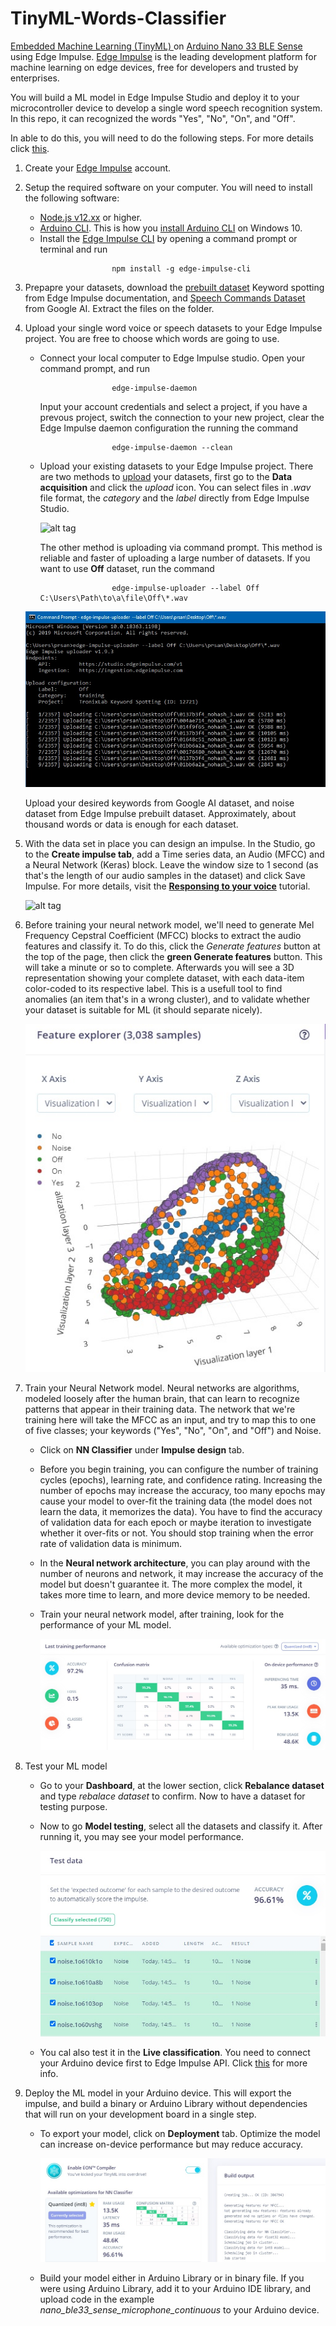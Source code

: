 # TinyML-Words-Classifier
[Embedded Machine Learning (TinyML) ](https://docs.edgeimpulse.com/docs/what-is-embedded-machine-learning-anyway) on [Arduino Nano 33 BLE Sense](https://store.arduino.cc/usa/nano-33-ble-sense) using Edge Impulse. [Edge Impulse](https://www.edgeimpulse.com/our-story) is the leading development platform for machine learning on edge devices, free for developers and trusted by enterprises.

You will build a ML model in Edge Impulse Studio and deploy it to your microcontroller device to develop a single word speech recognition system. In this repo, it can recognized the words "Yes", "No", "On", and "Off".

In able to do this, you will need to do the following steps. For more details click [this](https://docs.edgeimpulse.com/docs/arduino-nano-33-ble-sense).
1. Create your [Edge Impulse](https://www.edgeimpulse.com/#:~:text=Edge%20Impulse%20is%20the%20leading,developers%20and%20trusted%20by%20enterprises.) account.
2. Setup the required software on your computer.
   You will need to install the following software:
   -  [Node.js v12.xx](https://nodejs.org/en/download/) or higher.
   -  [Arduino CLI](https://arduino.github.io/arduino-cli/installation/). This is how you [install Arduino CLI](https://www.youtube.com/watch?v=1jMWsFER-Bc) on Windows 10.
   -  Install the [Edge Impulse CLI](https://docs.edgeimpulse.com/docs/cli-installation) by opening a command prompt or terminal and run
      ```
                      npm install -g edge-impulse-cli
      ```
3. Prepapre your datasets, download the [prebuilt dataset](https://docs.edgeimpulse.com/docs/keyword-spotting) Keyword spotting from Edge Impulse documentation, and [Speech Commands Dataset](http://download.tensorflow.org/data/speech_commands_v0.01.tar.gz) from Google AI. Extract the files on the folder.

4. Upload your single word voice or speech datasets to your Edge Impulse project. You are free to choose which words are going to use.
   -  Connect your local computer to Edge Impulse studio. Open your command prompt, and run
      ```
                      edge-impulse-daemon
      ```
      Input your account credentials and select a project, if you have a prevous project, switch the connection to your new project, clear the Edge Impulse daemon configuration the running the command
      ```
                      edge-impulse-daemon --clean
      ```
   -  Upload your existing datasets to your Edge Impulse project. There are two methods to [upload](https://docs.edgeimpulse.com/docs/cli-uploader) your datasets, first go to the **Data acquisition** and click the *upload* icon. You can select files in *.wav* file format, the *category* and the *label* directly from Edge Impulse Studio.
   
      ![alt tag](https://files.readme.io/3677848-Screenshot_2020-07-16_at_13.34.56.png) 
      
      The other method is uploading via command prompt. This method is reliable and faster of uploading a large number of datasets. If you want to use **Off** dataset, run the command
      ```
                      edge-impulse-uploader --label Off C:\Users\Path\to\a\file\Off\*.wav
      ```
     
     ![alt tag](https://github.com/TronixLab/TinyML-Words-Classifier/blob/main/results/UploadingFilesCMD.jpg?raw=true)

      Upload your desired keywords from Google AI dataset, and noise dataset from Edge Impulse prebuilt dataset. Approximately, about thousand words or data is enough for each dataset.
      
5. With the data set in place you can design an impulse. In the Studio, go to the **Create impulse tab**, add a Time series data, an Audio (MFCC) and a Neural Network (Keras) block. Leave the window size to 1 second (as that's the length of our audio samples in the dataset) and click Save Impulse. For more details, visit the [**Responsing to your voice**](https://docs.edgeimpulse.com/docs/responding-to-your-voice) tutorial.
   
      ![alt tag](https://files.readme.io/6556142-Screenshot_2020-11-19_at_22.39.24.png)

6. Before training your neural network model, we'll need to generate Mel Frequency Cepstral Coefficient (MFCC) blocks to extract the audio features and classify it. To do this, click the *Generate features* button at the top of the page, then click the **green Generate features** button. This will take a minute or so to complete. Afterwards you will see a 3D representation showing your complete dataset, with each data-item color-coded to its respective label. This is a usefull tool to find anomalies (an item that's in a wrong cluster), and to validate whether your dataset is suitable for ML (it should separate nicely).

      ![alt tag](https://github.com/TronixLab/TinyML-Words-Classifier/blob/main/results/DataClassificationGraph.jpg?raw=true)
      
7. Train your Neural Network model. Neural networks are algorithms, modeled loosely after the human brain, that can learn to recognize patterns that appear in their training data. The network that we're training here will take the MFCC as an input, and try to map this to one of five classes; your keywords ("Yes", "No", "On", and "Off") and Noise.
   -  Click on **NN Classifier** under **Impulse design** tab.
   -  Before you begin training, you can configure the number of training cycles (epochs), learning rate, and confidence rating. Increasing the number of epochs may increase the accuracy, too many epochs may cause your model to over-fit the training data (the model does not learn the data, it memorizes the data). You have to find the accuracy of validation data for each epoch or maybe iteration to investigate whether it over-fits or not. You should stop training when the error rate of validation data is minimum.
   -  In the **Neural network architecture**, you can play around with the number of neurons and network, it may increase the accuracy of the model but doesn't guarantee it. The more complex the model, it takes more time to learn, and more device memory to be needed.
   -  Train your neural network model, after training, look for the performance of your ML model.
   
      ![alt tag](https://github.com/TronixLab/TinyML-Words-Classifier/blob/main/results/trainingResults.jpg?raw=true)

8. Test your ML model
   -  Go to your **Dashboard**, at the lower section, click **Rebalance dataset** and type *rebalace dataset* to confirm. Now to have a dataset for testing purpose.
   -  Now to go **Model testing**, select all the datasets and classify it. After running it, you may see your model performance.

      ![alt tag](https://github.com/TronixLab/TinyML-Words-Classifier/blob/main/results/testResults.jpg?raw=true)
   
   -  You cal also test it in the **Live classification**. You need to connect your Arduino device first to Edge Impulse API. Click [this](https://docs.edgeimpulse.com/docs/arduino-nano-33-ble-sense) for more info.
9. Deploy the ML model in your Arduino device. This will export the impulse, and build a binary or Arduino Library without dependencies that will run on your development board in a single step.
   -  To export your model, click on **Deployment** tab. Optimize the model can increase on-device performance but may reduce accuracy.

      ![alt tag](https://github.com/TronixLab/TinyML-Words-Classifier/blob/main/results/OptimizeFirmware.jpg?raw=true)
      
   -  Build your model either in Arduino Library or in binary file. If you were using Arduino Library, add it to your Arduino IDE library, and upload code in the example *nano_ble33_sense_microphone_continuous* to your Arduino device.
   
